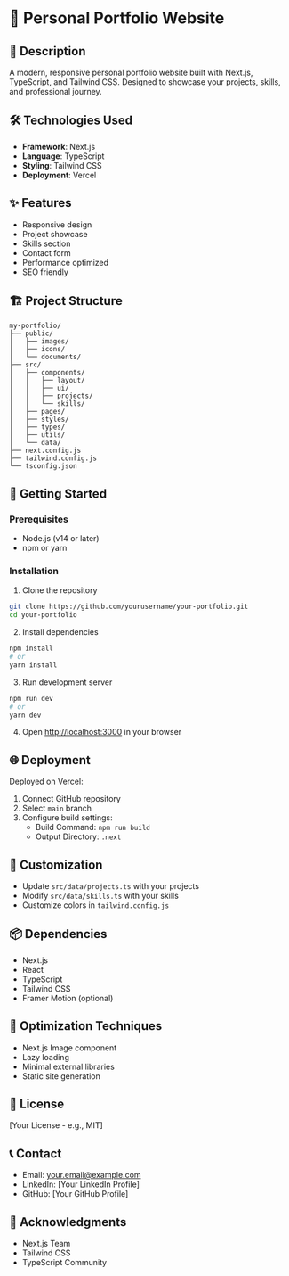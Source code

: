 # 🚀 Personal Portfolio Website

## 📝 Description
A modern, responsive personal portfolio website built with Next.js, TypeScript, and Tailwind CSS. Designed to showcase your projects, skills, and professional journey.

## 🛠 Technologies Used
- **Framework**: Next.js
- **Language**: TypeScript
- **Styling**: Tailwind CSS
- **Deployment**: Vercel

## ✨ Features
- Responsive design
- Project showcase
- Skills section
- Contact form
- Performance optimized
- SEO friendly

## 🏗 Project Structure
```
my-portfolio/
├── public/
│   ├── images/
│   ├── icons/
│   └── documents/
├── src/
│   ├── components/
│   │   ├── layout/
│   │   ├── ui/
│   │   ├── projects/
│   │   └── skills/
│   ├── pages/
│   ├── styles/
│   ├── types/
│   ├── utils/
│   └── data/
├── next.config.js
├── tailwind.config.js
└── tsconfig.json
```

## 🚦 Getting Started

### Prerequisites
- Node.js (v14 or later)
- npm or yarn

### Installation
1. Clone the repository
```bash
git clone https://github.com/yourusername/your-portfolio.git
cd your-portfolio
```

2. Install dependencies
```bash
npm install
# or
yarn install
```

3. Run development server
```bash
npm run dev
# or
yarn dev
```

4. Open [http://localhost:3000](http://localhost:3000) in your browser

## 🌐 Deployment
Deployed on Vercel:
1. Connect GitHub repository
2. Select `main` branch
3. Configure build settings:
   - Build Command: `npm run build`
   - Output Directory: `.next`

## 🎨 Customization
- Update `src/data/projects.ts` with your projects
- Modify `src/data/skills.ts` with your skills
- Customize colors in `tailwind.config.js`

## 📦 Dependencies
- Next.js
- React
- TypeScript
- Tailwind CSS
- Framer Motion (optional)

## 🚀 Optimization Techniques
- Next.js Image component
- Lazy loading
- Minimal external libraries
- Static site generation

## 📄 License
[Your License - e.g., MIT]

## 📞 Contact
- Email: your.email@example.com
- LinkedIn: [Your LinkedIn Profile]
- GitHub: [Your GitHub Profile]

## 🙏 Acknowledgments
- Next.js Team
- Tailwind CSS
- TypeScript Community
```